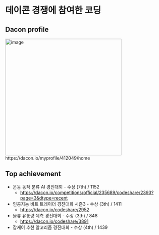# 데이콘 경쟁에 참여한 코딩

## Dacon profile
<img width="368" alt="image" src="https://user-images.githubusercontent.com/69188065/161416552-7ed9d0f8-0635-424c-b186-d8f6cd757eba.png">
https://dacon.io/myprofile/412049/home

## Top achievement
+ 운동 동작 분류 AI 경진대회 - 수상 (7th) / 1152
  + https://dacon.io/competitions/official/235689/codeshare/2393?page=3&dtype=recent
+ 인공지능 비트 트레이더 경진대회 시즌3 - 수상 (3th) / 1411
  + https://dacon.io/codeshare/2952
+ 물류 유통량 예측 경진대회 - 수상 (3th) / 848
  + https://dacon.io/codeshare/3891
+ 잡케어 추천 알고리즘 경진대회 - 수상 (4th) / 1439
